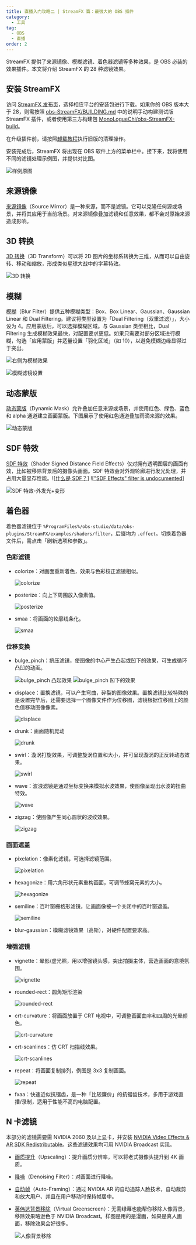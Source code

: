 ```yaml
---
title: 直播入门攻略二 | StreamFX 篇：最强大的 OBS 插件
category:
  - 工具
tag:
  - OBS
  - 直播
order: 2
---
```


StreamFX 提供了来源镜像、模糊滤镜、着色器滤镜等多种效果，是 OBS 必装的效果插件。本文将介绍 StreamFX 的 28 种滤镜效果。

## 安装 StreamFX

访问 [StreamFX 发布页](https://github.com/Xaymar/obs-StreamFX/releases)，选择相应平台的安装包进行下载。如果你的 OBS 版本大于 28，则需按照 [obs-StreamFX/BUILDING.md](https://github.com/Xaymar/obs-StreamFX/blob/root/BUILDING.md) 中的说明手动构建测试版 StreamFX 插件，或者使用第三方构建包 [MonoLogueChi/obs-StreamFX-build](https://github.com/MonoLogueChi/obs-StreamFX-build)。

在升级插件前，请按照[卸载教程](https://github.com/Xaymar/obs-StreamFX/wiki/Uninstallation)执行旧版的清理操作。

安装完成后，StreamFX 将出现在 OBS 软件上方的菜单栏中。接下来，我将使用不同的滤镜处理示例图，并提供对比图。

![](https://img.newzone.top/2023-01-07-23-27-34.png "样例原图")

## 来源镜像

[来源镜像](https://github.com/Xaymar/obs-StreamFX/wiki/Source-Mirror)（Source Mirror）是一种来源，而不是滤镜。它可以克隆任何源或场景，并将其应用于当前场景。对来源镜像叠加滤镜和任意效果，都不会对原始来源造成影响。

## 3D 转换

[3D 转换](https://github.com/Xaymar/obs-StreamFX/wiki/Filter-3D-Transform)（3D Transform）可以将 2D 图片的坐标系转换为三维，从而可以自由旋转、移动和缩放，形成类似星球大战中的字幕特效。

![](https://img.newzone.top/2023-01-07-23-27-01.png "3D 转换")

## 模糊

[模糊](https://github.com/Xaymar/obs-StreamFX/wiki/Filter-Blur)（Blur Filter）提供五种模糊类型：Box、Box Linear、Gaussian、Gaussian Linear 和 Dual Filtering。建议将类型设置为「Dual Filtering（双重过滤）」，大小设为 4。应用蒙版后，可以选择模糊区域。与 Gaussian 类型相比，Dual Filtering 生成模糊效果最快，对配置要求更低。如果只需要对部分区域进行模糊，勾选「应用蒙版」并适量设置「羽化区域」（如 10），以避免模糊边缘显得过于突出。

![](https://img.newzone.top/2023-01-08-06-49-05.png "右侧为模糊效果")

![](https://img.newzone.top/2023-01-06-02-51-10.png "模糊滤镜设置")

## 动态蒙版

[动态蒙版](https://github.com/Xaymar/obs-StreamFX/wiki/Filter-Dynamic-Mask)（Dynamic Mask）允许叠加任意来源或场景，并使用红色、绿色、蓝色和 alpha 通道建立画面蒙版。下图展示了使用红色通道叠加雨滴来源的效果。

![](https://img.newzone.top/2023-01-08-07-05-42.png "动态蒙版")

## SDF 特效

[SDF 特效](https://github.com/Xaymar/obs-StreamFX/wiki/Filter-SDF-Effects)（Shader Signed Distance Field Effects）仅对拥有透明图层的画面有效，比如被移除背景后的摄像头画面。SDF 特效会对外观轮廓进行发光处理，并占用大量显存性能。![[什么是 SDF？](https://jishuin.proginn.com/p/763bfbd5a086)] ![["SDF Effects" filter is undocumented](https://github.com/Xaymar/obs-StreamFX/issues/512)]

![](https://img.newzone.top/2023-01-09-18-56-14.webp "SDF 特效-外发光+变形")

## 着色器

着色器滤镜位于 `%ProgramFiles%/obs-studio/data/obs-plugins/StreamFX/examples/shaders/filter`，后缀均为 `.effect`。切换着色器文件后，需点击「刷新选项和参数」。

### 色彩滤镜

- colorize：对画面重新着色，效果与色彩校正滤镜相似。

  ![](https://img.newzone.top/2023-01-07-23-11-16.png "colorize")

- posterize：向上下周围放入像素值。

  ![](https://img.newzone.top/2023-01-07-22-46-26.png "posterize")

- smaa：将画面的轮廓线条化。

  ![](https://img.newzone.top/2023-01-07-22-03-18.png "smaa")

### 位移变换

- bulge_pinch：挤压滤镜，使图像的中心产生凸起或凹下的效果，可生成循环凸凹的动画。

  ![](https://img.newzone.top/2023-01-07-23-14-10.png "bulge_pinch 凸起效果")
  ![](https://img.newzone.top/2023-01-07-23-14-47.png "bulge_pinch 凹下的效果")

- displace：置换滤镜，可以产生弯曲，碎裂的图像效果。置换滤镜比较特殊的是设置完毕后，还需要选择一个图像文件作为位移图，滤镜根据位移图上的颜色值移动图像像素。

  ![](https://img.newzone.top/2023-01-07-23-02-59.png "displace")

- drunk：画面随机晃动

  ![](https://img.newzone.top/2023-01-07-22-57-18.gif?imageMogr2/format/webp "drunk")

- swirl：漩涡打旋效果，可调整旋涡位置和大小，并可呈现漩涡的正反转动态效果。

  ![](https://img.newzone.top/2023-01-07-22-06-45.png "swirl")

- wave：波浪滤镜是通过坐标变换来模拟水波效果，使图像呈现出水波的扭曲特效。

  ![](https://img.newzone.top/2023-01-07-22-12-23.png "wave")

- zigzag：使图像产生同心圆状的波纹效果。

  ![](https://img.newzone.top/2023-01-07-22-30-25.png "zigzag")

### 画面遮盖

- pixelation：像素化滤镜，可选择滤镜范围。

  ![](https://img.newzone.top/2023-01-07-22-48-41.png "pixelation")

- hexagonize：用六角形状元素重构画面，可调节蜂窝元素的大小。

  ![](https://img.newzone.top/2023-01-07-22-50-21.png "hexagonize")

- semiline：百叶窗栅格形滤镜，让画面像被一个关闭中的百叶窗遮盖。

  ![](https://img.newzone.top/2023-01-07-22-32-17.png "semiline")

- blur-gaussian：模糊滤镜效果（高斯），对硬件配置要求高。

### 增强滤镜

- vignette：晕影/虚光照，用以增强镜头感，突出拍摄主体，营造画面的意境氛围。

  ![](https://img.newzone.top/2023-01-07-22-10-30.png "vignette")

- rounded-rect：圆角矩形渲染

  ![](https://img.newzone.top/2023-01-07-22-43-07.png "rounded-rect")

- crt-curvature：将画面放置于 CRT 电视中，可调整画面曲率和四周的光晕颜色。

  ![](https://img.newzone.top/2023-01-07-23-09-05.png "crt-curvature")

- crt-scanlines：仿 CRT 扫描线效果。

  ![](https://img.newzone.top/2023-01-07-23-06-17.gif?imageMogr2/format/webp "crt-scanlines")

- repeat：将画面复制排列，例图是 3x3 复制画面。

  ![](https://img.newzone.top/2023-01-07-22-44-59.png "repeat")

- fxaa：快速近似抗锯齿，是一种「比较廉价」的抗锯齿技术，多用于游戏直播/录制，适用于性能不高的电脑配置。

## N 卡滤镜

本部分的滤镜需要需 NVIDIA 2060 及以上显卡，并安装 [NVIDIA Video Effects & AR SDK Redistributable](https://www.nvidia.com/en-us/geforce/broadcasting/broadcast-sdk/resources/)。这些滤镜效果均可用 NVIDIA Broadcast 实现。

- [画质提升](https://github.com/Xaymar/obs-StreamFX/wiki/Filter-Upscaling)（Upscaling）：提升画质分辨率，可以将老式摄像头提升到 4K 画质。

- [降噪](https://github.com/Xaymar/obs-StreamFX/wiki/Filter-Denoising)（Denoising Filter）：对画面进行降噪。

- [自动帧](https://github.com/Xaymar/obs-StreamFX/wiki/Filter-Auto-Framing)（Auto-Framing）：通过 NVIDIA AR 的自动追踪人脸技术，自动裁剪和放大用户、并且在用户移动时保持帧居中。

- [英伟达背景移除](https://github.com/Xaymar/obs-StreamFX/wiki/Filter-Virtual-Greenscreen)（Virtual Greenscreen）：无需绿幕也能帮你移除人像背景，移除效果略逊色于 NVIDIA Broadcast。样图是用的是漫画，如果是真人画面，移除效果会好很多。

  ![](https://img.newzone.top/2023-01-07-23-19-50.png "人像背景移除")
